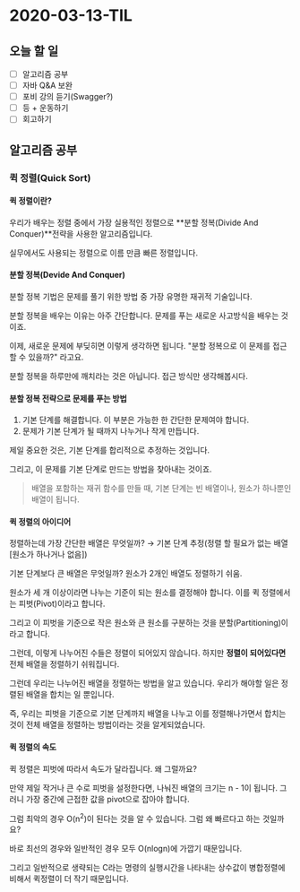 # 2020-03-13-TIL

## 오늘 할 일

- [ ] 알고리즘 공부
- [ ] 자바 Q&A 보완
- [ ] 포비 강의 듣기(Swagger?)
- [ ] 등 + 운동하기
- [ ] 회고하기

## 알고리즘 공부

### 퀵 정렬(Quick Sort)

#### 퀵 정렬이란?

우리가 배우는 정렬 중에서 가장 실용적인 정렬으로 **분할 정복(Divide And Conquer)**전략을 사용한 알고리즘입니다.

실무에서도 사용되는 정렬으로 이름 만큼 빠른 정렬입니다.

#### 분할 정복(Devide And Conquer)

분할 정복 기법은 문제를 풀기 위한 방법 중 가장 유명한 재귀적 기술입니다.

분할 정복을 배우는 이유는 아주 간단합니다. 문제를 푸는 새로운 사고방식을 배우는 것이죠.

이제, 새로운 문제에 부딪히면 이렇게 생각하면 됩니다. "분할 정복으로 이 문제를 접근할 수 있을까?" 라고요.

분할 정복을 하루만에 깨치라는 것은 아닙니다. 접근 방식만 생각해봅시다.

#### 분할 정복 전략으로 문제를 푸는 방법

1. 기본 단계를 해결합니다. 이 부분은 가능한 한 간단한 문제여야 합니다.
2. 문제가 기본 단계가 될 때까지 나누거나 작게 만듭니다.

제일 중요한 것은, 기본 단계를 합리적으로 추정하는 것입니다.

그리고, 이 문제를 기본 단계로 만드는 방법을 찾아내는 것이죠.

> 배열을 포함하는 재귀 함수를 만들 때, 기본 단계는 빈 배열이나, 원소가 하나뿐인 배열이 됩니다.

#### 퀵 정렬의 아이디어

정렬하는데 가장 간단한 배열은 무엇일까? → 기본 단계 추정(정렬 할 필요가 없는 배열[원소가 하나거나 없음])

기본 단계보다 큰 배열은 무엇일까? 원소가 2개인 배열도 정렬하기 쉬움.

원소가 세 개 이상이라면 나누는 기준이 되는 원소를 결정해야 합니다. 이를 퀵 정렬에서는 피벗(Pivot)이라고 합니다.

그리고 이 피벗을 기준으로 작은 원소와 큰 원소를 구분하는 것을 분할(Partitioning)이라고 합니다.

그런데, 이렇게 나누어진 수들은 정렬이 되어있지 않습니다. 하지만 **정렬이 되어있다면** 전체 배열을 정렬하기 쉬워집니다.

그런데 우리는 나누어진 배열을 정렬하는 방법을 알고 있습니다. 우리가 해야할 일은 정렬된 배열을 합치는 일 뿐입니다.

즉, 우리는 피벗을 기준으로 기본 단계까지 배열을 나누고 이를 정렬해나가면서 합치는 것이 전체 배열을 정렬하는 방법이라는 것을 알게되었습니다.

#### 퀵 정렬의 속도

퀵 정렬은 피벗에 따라서 속도가 달라집니다. 왜 그럴까요?

만약 제일 작거나 큰 수로 피벗을 설정한다면, 나눠진 배열의 크기는 n - 1이 됩니다. 그러니 가장 중간에 근접한 값을 pivot으로 잡아야 합니다.

그럼 최악의 경우 O(n<sup>2</sup>)이 된다는 것을 알 수 있습니다. 그럼 왜 빠르다고 하는 것일까요?

바로 최선의 경우와 일반적인 경우 모두 O(nlogn)에 가깝기 때문입니다.

그리고 일반적으로 생략되는 C라는 명령의 실행시간을 나타내는 상수값이 병합정렬에 비해서 퀵정렬이 더 작기 때문입니다.

